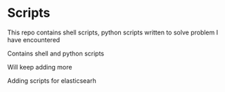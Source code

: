 # Scripts

This repo contains shell scripts, python scripts written to solve problem I have encountered

Contains shell and python scripts

Will keep adding more


Adding scripts for elasticsearh
